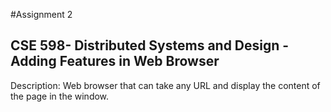 #Assignment 2
## CSE 598- Distributed Systems and Design - Adding Features in Web Browser

Description:
Web browser that can take any URL and display the content of the page in the window.
